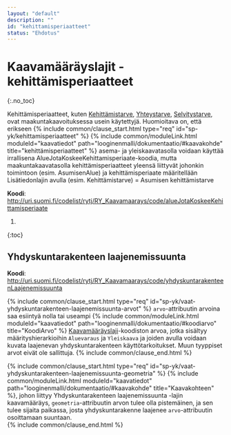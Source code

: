 ```yaml
---
layout: "default"
description: ""
id: "kehittamisperiaatteet"
status: "Ehdotus"
---
```

# Kaavamääräyslajit - kehittämisperiaatteet
{:.no_toc}

Kehittämisperiaatteet, kuten [Kehittämistarve](http://uri.suomi.fi/codelist/rytj/RY_Kaavamaarays/code/Kehittamistarve), [Yhteystarve](http://uri.suomi.fi/codelist/rytj/RY_Kaavamaarays/code/Yhteystarve), [Selvitystarve](http://uri.suomi.fi/codelist/rytj/RY_Kaavamaarays/code/Selvitystarve),  ovat maakuntakaavoituksessa usein käytettyjä.  Huomioitava on, että erikseen {% include common/clause_start.html type="req" id="sp-yk/kehittamisperiaatteet" %}
{% include common/moduleLink.html moduleId="kaavatiedot" path="looginenmalli/dokumentaatio/#kaavakohde" title="kehittämisperiaatteet" %} asema- ja yleiskaavatasolla voidaan käyttää irrallisena AlueJotaKoskeeKehittamisperiaate-koodia, mutta maakuntakaavatasolla kehittämisperiaatteet yleensä liittyvät johonkin toimintoon (esim. AsumisenAlue) ja kehittämisperiaate määritellään Lisätiedonlajin avulla (esim. Kehittämistarve) = Asumisen kehittämistarve



**Koodi**: <http://uri.suomi.fi/codelist/rytj/RY_Kaavamaarays/code/alueJotaKoskeeKehittamisperiaate>

1. 
{:toc}

## Yhdyskuntarakenteen laajenemissuunta
**Koodi**: <http://uri.suomi.fi/codelist/rytj/RY_Kaavamaarays/code/yhdyskuntarakenteenLaajenemissuunta>

{% include common/clause_start.html type="req" id="sp-yk/vaat-yhdyskuntarakenteen-laajenemissuunta-arvot" %}
```arvo```-attribuutin arvoina saa esiintyä nolla tai useampi {% include common/moduleLink.html moduleId="kaavatiedot" path="looginenmalli/dokumentaatio/#koodiarvo" title="KoodiArvo" %} [Kaavamääräyslaji](http://uri.suomi.fi/codelist/rytj/RY_Kaavamaarays)-koodiston arvoa, jotka sisältyy määrityshierarkioihin ```Aluevaraus``` ja ```Yleiskaava``` ja joiden avulla voidaan kuvata laajenevan yhdyskuntarakenteen käyttötarkoitukset. Muun tyyppiset arvot eivät ole sallittuja.
{% include common/clause_end.html %}

{% include common/clause_start.html type="req" id="sp-yk/vaat-yhdyskuntarakenteen-laajenemissuunta-geometria" %}
{% include common/moduleLink.html moduleId="kaavatiedot" path="looginenmalli/dokumentaatio/#kaavakohde" title="Kaavakohteen" %}, johon liittyy Yhdyskuntarakenteen laajenemissuunta -lajin kaavamääräys, ```geometria```-attribuutin arvon tulee olla pistemäinen, ja sen tulee sijaita paikassa, josta yhdyskuntarakenne laajenee ```arvo```-attribuutin osoittamaan suuntaan.  
{% include common/clause_end.html %}

